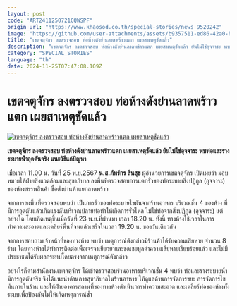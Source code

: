 ```yaml
---
layout: post
code: "ART2411250721CQWSPF"
origin_url: "https://www.khaosod.co.th/special-stories/news_9520242"
image: "https://github.com/user-attachments/assets/b9357511-ed86-42a0-bf39-46a4f7160007"
title: "เขตจตุจักร ลงตรวจสอบ ท่อห้างดังย่านลาดพร้าวแตก เผยสาเหตุชัดแล้ว"
description: "เขตจตุจักร ลงตรวจสอบ ท่อห้างดังย่านลาดพร้าวแตก เผยสาเหตุชัดแล้ว ยันไม่ใช่อุจจาระ พบท่อและรางระบายน้ำอุดตันจริง แนะวิธีแก้ปัญหา "
category: "SPECIAL_STORIES"
language: "th"
date: 2024-11-25T07:47:08.109Z
---
```


# เขตจตุจักร ลงตรวจสอบ ท่อห้างดังย่านลาดพร้าวแตก เผยสาเหตุชัดแล้ว

[![เขตจตุจักร ลงตรวจสอบ ท่อห้างดังย่านลาดพร้าวแตก เผยสาเหตุชัดแล้ว](https://www.khaosod.co.th/wpapp/uploads/2024/11/pipe-bomb.jpg "เขตจตุจักร ลงตรวจสอบ ท่อห้างดังย่านลาดพร้าวแตก เผยสาเหตุชัดแล้ว")](https://www.khaosod.co.th/wpapp/uploads/2024/11/pipe-bomb.jpg)

**เขตจตุจักร ลงตรวจสอบ ท่อห้างดังย่านลาดพร้าวแตก เผยสาเหตุชัดแล้ว ยันไม่ใช่อุจจาระ พบท่อและรางระบายน้ำอุดตันจริง แนะวิธีแก้ปัญหา**

เมื่อเวลา 11.00 น. วันที่ 25 พ.ย.2567 **น.ส.ภัทร์กร สินสุข** ผู้อำนวยการเขตจตุจักร เปิดเผยว่า มอบหมายให้ฝ่ายสิ่งแวดล้อมและสุขาภิบาล ลงพื้นที่ตรวจสอบการแตกรั่วของท่อระบายสิ่งปฏิกูล (อุจจาระ) ของห้างสรรพสินค้า ชื่อดังย่านห้าแยกลาดพร้าว

จากการลงพื้นที่ตรวจสอบพบว่า เป็นการรั่วของท่อระบายไขมันจากร้านอาหาร บริเวณชั้น 4 ของห้าง ที่มีการอุดตันแล้วเกิดแรงดันบริเวณปลายท่อทำให้เกิดการรั่วไหล ไม่ใช่ท่อจากสิ่งปฏิกูล (อุจจาระ) แต่อย่างใด โดยเกิดเหตุขึ้นเมื่อวันที่ 23 พ.ย.ที่ผ่านมา เวลา 18.20 น. ทั้งนี้ ทางห้างใช้เวลาในการทำความสะอาดและเคลียร์พื้นที่จนแล้วเสร็จในเวลา 19.20 น. ของวันเดียวกัน

จากการสอบถามเจ้าหน้าที่ของทางห้าง พบว่า เหตุการณ์ดังกล่าวมีร้านค้าได้รับความเสียหาย จำนวน 8 ร้าน โดยทางห้างได้ทำการติดต่อเพื่อเจรจาเยียวยาและชดเชยมูลค่าความเสียหายเรียบร้อยแล้ว และไม่มีประชาชนได้รับผลกระทบโดยตรงจากเหตุการณ์ดังกล่าว

อย่างไรก็ตามสำนักงานเขตจตุจักร ได้เข้าตรวจสอบร้านอาหารบริเวณชั้น 4 พบว่า ท่อและรางระบายน้ำมีการอุดตันจริง จึงได้แนะนำด้านการสุขาภิบาลในร้านอาหาร ให้ดูแลด้านการจัดการขยะ การจัดการไขมันภายในร้าน และให้ฝ่ายอาคารสถานที่ของทางห้างดำเนินการทำความสะอาด และเคลียร์ท่อของห้างทั้งระบบเพื่อป้องกันไม่ให้เกิดเหตุการณ์ซ้ำ
